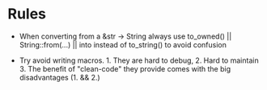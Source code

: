 # Rules

- When converting from a &str -> String always use to_owned() || String::from(...) || into instead of to_string() to avoid confusion

- Try avoid writing macros. 1. They are hard to debug, 2. Hard to maintain 3. The benefit of "clean-code" they provide comes with the big disadvantages (1. && 2.)
